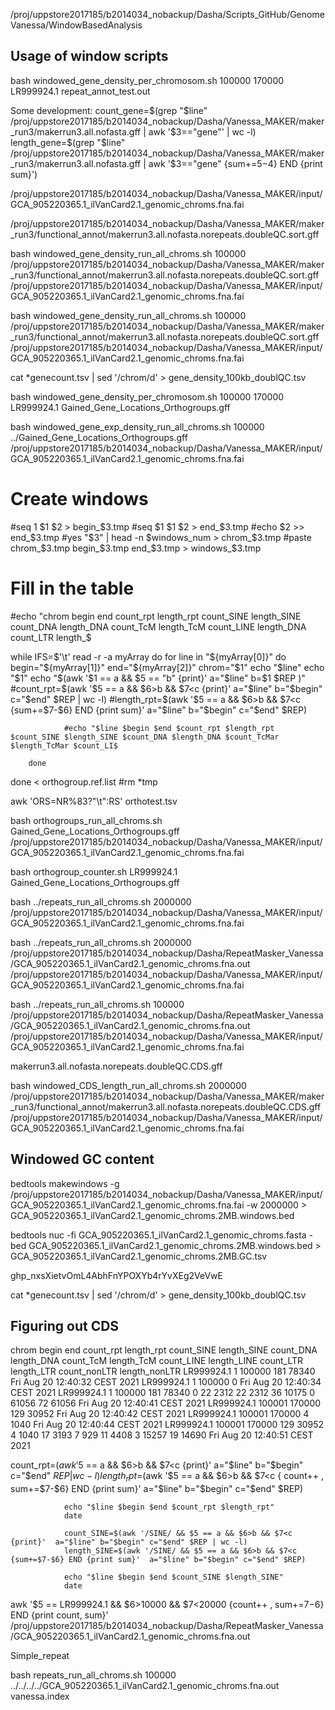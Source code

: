 /proj/uppstore2017185/b2014034_nobackup/Dasha/Scripts_GitHub/GenomeVanessa/WindowBasedAnalysis


## Usage of window scripts

 bash windowed_gene_density_per_chromosom.sh 100000 170000 LR999924.1 repeat_annot_test.out


Some development:
 count_gene=$(grep "$line" /proj/uppstore2017185/b2014034_nobackup/Dasha/Vanessa_MAKER/maker_run3/makerrun3.all.nofasta.gff | awk '$3=="gene"' |  wc -l)
   length_gene=$(grep "$line" /proj/uppstore2017185/b2014034_nobackup/Dasha/Vanessa_MAKER/maker_run3/makerrun3.all.nofasta.gff | awk '$3=="gene" {sum+=$5-$4} END {print sum}')



/proj/uppstore2017185/b2014034_nobackup/Dasha/Vanessa_MAKER/input/GCA_905220365.1_ilVanCard2.1_genomic_chroms.fna.fai


/proj/uppstore2017185/b2014034_nobackup/Dasha/Vanessa_MAKER/maker_run3/functional_annot/makerrun3.all.nofasta.norepeats.doubleQC.sort.gff


bash windowed_gene_density_run_all_chroms.sh 100000 /proj/uppstore2017185/b2014034_nobackup/Dasha/Vanessa_MAKER/maker_run3/functional_annot/makerrun3.all.nofasta.norepeats.doubleQC.sort.gff /proj/uppstore2017185/b2014034_nobackup/Dasha/Vanessa_MAKER/input/GCA_905220365.1_ilVanCard2.1_genomic_chroms.fna.fai

bash windowed_gene_density_run_all_chroms.sh 100000 /proj/uppstore2017185/b2014034_nobackup/Dasha/Vanessa_MAKER/maker_run3/functional_annot/makerrun3.all.nofasta.norepeats.doubleQC.sort.gff /proj/uppstore2017185/b2014034_nobackup/Dasha/Vanessa_MAKER/input/GCA_905220365.1_ilVanCard2.1_genomic_chroms.fna.fai


cat *genecount.tsv | sed '/chrom/d' > gene_density_100kb_doublQC.tsv


bash windowed_gene_density_per_chromosom.sh 100000 170000 LR999924.1 Gained_Gene_Locations_Orthogroups.gff


bash windowed_gene_exp_density_run_all_chroms.sh 100000 ../Gained_Gene_Locations_Orthogroups.gff /proj/uppstore2017185/b2014034_nobackup/Dasha/Vanessa_MAKER/input/GCA_905220365.1_ilVanCard2.1_genomic_chroms.fna.fai



# Create windows
#seq 1 $1 $2 > begin_$3.tmp
#seq $1 $1 $2 > end_$3.tmp
#echo $2 >> end_$3.tmp
#yes "$3" | head -n $windows_num > chrom_$3.tmp
#paste chrom_$3.tmp begin_$3.tmp end_$3.tmp > windows_$3.tmp


# Fill in the table
#echo "chrom begin end count_rpt length_rpt count_SINE length_SINE count_DNA length_DNA count_TcM length_TcM count_LINE length_DNA count_LTR length_$


while IFS=$'\t' read -r -a myArray
do
  	for line in "${myArray[0]}"
        do
          	begin="${myArray[1]}"
                end="${myArray[2]}"
                chrom="$1"
                echo "$line"
                echo "$1"
                echo "$(awk '$1 == a && $5 == "b" {print}'  a="$line" b=$1 $REP )"
                #count_rpt=$(awk '$5 == a && $6>b && $7<c {print}'  a="$line" b="$begin" c="$end" $REP | wc -l)
                #length_rpt=$(awk '$5 == a && $6>b && $7<c {sum+=$7-$6} END {print sum}'  a="$line" b="$begin" c="$end" $REP)

                #echo "$line $begin $end $count_rpt $length_rpt $count_SINE $length_SINE $count_DNA $length_DNA $count_TcMar $length_TcMar $count_LI$

        done
done < orthogroup.ref.list
#rm *tmp



awk 'ORS=NR%83?"\t":RS' orthotest.tsv

bash orthogroups_run_all_chroms.sh Gained_Gene_Locations_Orthogroups.gff /proj/uppstore2017185/b2014034_nobackup/Dasha/Vanessa_MAKER/input/GCA_905220365.1_ilVanCard2.1_genomic_chroms.fna.fai

bash orthogroup_counter.sh LR999924.1 Gained_Gene_Locations_Orthogroups.gff


bash ../repeats_run_all_chroms.sh 2000000  /proj/uppstore2017185/b2014034_nobackup/Dasha/Vanessa_MAKER/input/GCA_905220365.1_ilVanCard2.1_genomic_chroms.fna.fai

bash ../repeats_run_all_chroms.sh 2000000 /proj/uppstore2017185/b2014034_nobackup/Dasha/RepeatMasker_Vanessa/GCA_905220365.1_ilVanCard2.1_genomic_chroms.fna.out /proj/uppstore2017185/b2014034_nobackup/Dasha/Vanessa_MAKER/input/GCA_905220365.1_ilVanCard2.1_genomic_chroms.fna.fai

bash ../repeats_run_all_chroms.sh 100000 /proj/uppstore2017185/b2014034_nobackup/Dasha/RepeatMasker_Vanessa/GCA_905220365.1_ilVanCard2.1_genomic_chroms.fna.out /proj/uppstore2017185/b2014034_nobackup/Dasha/Vanessa_MAKER/input/GCA_905220365.1_ilVanCard2.1_genomic_chroms.fna.fai


makerrun3.all.nofasta.norepeats.doubleQC.CDS.gff


bash windowed_CDS_length_run_all_chroms.sh 2000000 /proj/uppstore2017185/b2014034_nobackup/Dasha/Vanessa_MAKER/maker_run3/functional_annot/makerrun3.all.nofasta.norepeats.doubleQC.CDS.gff /proj/uppstore2017185/b2014034_nobackup/Dasha/Vanessa_MAKER/input/GCA_905220365.1_ilVanCard2.1_genomic_chroms.fna.fai


## Windowed GC content

bedtools makewindows -g /proj/uppstore2017185/b2014034_nobackup/Dasha/Vanessa_MAKER/input/GCA_905220365.1_ilVanCard2.1_genomic_chroms.fna.fai -w 2000000 > GCA_905220365.1_ilVanCard2.1_genomic_chroms.2MB.windows.bed

bedtools nuc -fi GCA_905220365.1_ilVanCard2.1_genomic_chroms.fasta -bed GCA_905220365.1_ilVanCard2.1_genomic_chroms.2MB.windows.bed > GCA_905220365.1_ilVanCard2.1_genomic_chroms.2MB.GC.tsv




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


cat *genecount.tsv | sed '/chrom/d' > gene_density_100kb_doublQC.tsv


## Figuring out CDS




chrom begin end count_rpt length_rpt count_SINE length_SINE count_DNA length_DNA count_TcM length_TcM count_LINE length_LINE count_LTR length_LTR count_nonLTR length_nonLTR
LR999924.1 1 100000 181 78340
Fri Aug 20 12:40:32 CEST 2021
LR999924.1 1 100000 0
Fri Aug 20 12:40:34 CEST 2021
LR999924.1 1 100000 181 78340 0  22 2312 22 2312 36 10175 0 61056 72 61056
Fri Aug 20 12:40:41 CEST 2021
LR999924.1 100001 170000 129 30952
Fri Aug 20 12:40:42 CEST 2021
LR999924.1 100001 170000 4 1040
Fri Aug 20 12:40:44 CEST 2021
LR999924.1 100001 170000 129 30952 4 1040 17 3193 7 929 11 4408 3 15257 19 14690
Fri Aug 20 12:40:51 CEST 2021



count_rpt=$(awk '$5 == a && $6>b && $7<c {print}'  a="$line" b="$begin" c="$end" $REP | wc -l)
length_rpt=$(awk '$5 == a && $6>b && $7<c { count++ , sum+=$7-$6} END {print sum}'  a="$line" b="$begin" c="$end" $REP)

                echo "$line $begin $end $count_rpt $length_rpt"
                date

                count_SINE=$(awk '/SINE/ && $5 == a && $6>b && $7<c {print}'  a="$line" b="$begin" c="$end" $REP | wc -l)
                length_SINE=$(awk '/SINE/ && $5 == a && $6>b && $7<c {sum+=$7-$6} END {print sum}'  a="$line" b="$begin" c="$end" $REP)

                echo "$line $begin $end $count_SINE $length_SINE"
                date

awk '$5 == LR999924.1 && $6>10000 && $7<20000 {count++ , sum+=$7-$6} END {print count, sum}' /proj/uppstore2017185/b2014034_nobackup/Dasha/RepeatMasker_Vanessa/GCA_905220365.1_ilVanCard2.1_genomic_chroms.fna.out

Simple_repeat


bash repeats_run_all_chroms.sh 100000 ../../../../GCA_905220365.1_ilVanCard2.1_genomic_chroms.fna.out vanessa.index
